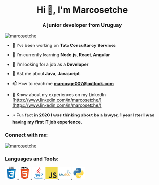 <h1 align="center">Hi 👋, I'm Marcosetche</h1>
<h3 align="center">A junior developer from Uruguay</h3>

<p align="left"> <img src="https://komarev.com/ghpvc/?username=marcosetche&label=Profile%20views&color=0e75b6&style=flat" alt="marcosetche" /> </p>

- 🔭 I've been working on **Tata Consultancy Services**

- 🌱 I’m currently learning **Node.js, React, Angular**

- 👯 I’m looking for a job as a **Developer**

- 💬 Ask me about **Java, Javascript**

- 📫 How to reach me **marcosge007@outlook.com**

- 📄 Know about my experiences on my LinkedIn [https://www.linkedin.com/in/marcosetche/](https://www.linkedin.com/in/marcosetche/)

- ⚡ Fun fact **in 2020 I was thinking about be a lawyer, 1 year later I was having my first IT job experience.**

<h3 align="left">Connect with me:</h3>
<p align="left">
<a href="https://linkedin.com/in/marcosetche" target="blank"><img align="center" src="https://raw.githubusercontent.com/rahuldkjain/github-profile-readme-generator/master/src/images/icons/Social/linked-in-alt.svg" alt="marcosetche" height="30" width="40" /></a>
</p>

<h3 align="left">Languages and Tools:</h3>
<p align="left"> <a href="https://www.w3schools.com/css/" target="_blank" rel="noreferrer"> <img src="https://raw.githubusercontent.com/devicons/devicon/master/icons/css3/css3-original-wordmark.svg" alt="css3" width="40" height="40"/> </a> <a href="https://www.w3.org/html/" target="_blank" rel="noreferrer"> <img src="https://raw.githubusercontent.com/devicons/devicon/master/icons/html5/html5-original-wordmark.svg" alt="html5" width="40" height="40"/> </a> <a href="https://www.java.com" target="_blank" rel="noreferrer"> <img src="https://raw.githubusercontent.com/devicons/devicon/master/icons/java/java-original.svg" alt="java" width="40" height="40"/> </a> <a href="https://developer.mozilla.org/en-US/docs/Web/JavaScript" target="_blank" rel="noreferrer"> <img src="https://raw.githubusercontent.com/devicons/devicon/master/icons/javascript/javascript-original.svg" alt="javascript" width="40" height="40"/> </a> <a href="https://www.mysql.com/" target="_blank" rel="noreferrer"> <img src="https://raw.githubusercontent.com/devicons/devicon/master/icons/mysql/mysql-original-wordmark.svg" alt="mysql" width="40" height="40"/> </a> <a href="https://www.python.org" target="_blank" rel="noreferrer"> <img src="https://raw.githubusercontent.com/devicons/devicon/master/icons/python/python-original.svg" alt="python" width="40" height="40"/> </a> </p>
